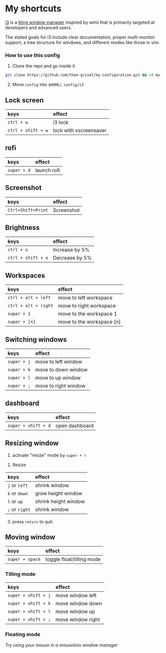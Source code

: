 # My shortcuts

[i3](https://i3wm.org/)
is a
[tiling window manager](https://en.wikipedia.org/wiki/Tiling_window_manager)
inspired by wmii that is primarily targeted at developers and advanced users.

The stated goals for i3 include clear documentation,
proper multi-monitor support, a tree structure for windows,
and different modes like those in vim. 

### How to use this config

1. Clone the repo and go inside it

```sh
git clone https://github.com/theo-grivel/my-configuration.git && cd my-configuration
```

2. Move `config` into `$HOME/.config/i3`

## Lock screen

| keys               | effect                 |
| :-                 | :-                     |
| `ctrl + w`         | i3 lock                |
| `ctrl + shift + w` | lock with xscreensaver |

## rofi

| keys        | effect      |
| :-          | :-          |
| `super + d` | launch rofi |

## Screenshot

| keys               | effect     |
| :-                 | :-         |
| `Ctrl+Shift+Print` | Screenshot |

## Brightness

| keys               | effect         |
| :-                 | :-             |
| `ctrl + o`         | Increase by 5% |
| `ctrl + shift + o` | Decrease by 5% |

## Workspaces

| keys| effect|
| :-| :-|
| ```ctrl + alt + left```	| move to left workspace	|
| ```ctrl + alt + right```	| move to right workspace	|
| ```super + 1```	| move to the workspace 1	|
| ```super + [n]```	| move to the workspace [n]	|


## Switching windows

| keys| effect|
| :-| :-|
| ```super + j```	| move to left window |
| ```super + k```	| move to down window |
| ```super + l```	| move to up window |
| ```super + ;```	| move to right window |


## dashboard

| keys| effect|
| :-| :-|
| ```super + shift + d```	| open dashboard |


## Resizing window

1. activate "resize" mode by `super + r`

2. Resize

| keys| effect|
| :-| :-|
| ```j``` or ```left```	|  shrink window |
| ```k``` or ```down```	|  grow height window |
| ```l``` or ```up```	|  shrink height window |
| ```;``` or ```right```	|  shrink window |

3. press `return` to quit.


## Moving window

| keys| effect|
| :-| :-|
| ```super + space```	|  toggle float/tilling mode |


### Tilling mode

| keys| effect|
| :-| :-|
| ```super + shift + j```	|  move window left |
| ```super + shift + k```	|  move window down |
| ```super + shift + l```	|  move window up |
| ```super + shift + ;```	|  move window right |

### Floating mode

_Try using your mouse in a mouseless window manager_

